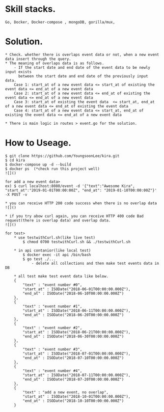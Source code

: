 # Skill stacks.  
    Go, Docker, Docker-compose , mongoDB, gorilla/mux, 

# Solution.  
    * Check. whether there is overlaps event data or not, when a new event data insert through the query.
    * The meaning of overlaps data is as follows.
        - If the start date and end date of the event data to be newly input exists  
          between the start date and end date of the previously input data.  
        Case 1: start_at of a new event data <= start_at of existing the event data <= end_at of a new event data  
        Case 2: start_at of a new event data <= end_at of existing the event data <= end_at of a new event data  
        Case 3: start_at of existing the event data  <= start_at, end_at of a new event data <= end_at of existing the event data  
        Case 4: start_at of a new event data <= start_at, end_at of existing the event data <= end_at of a new event data  

    * There is main logic in routes > event.go for the solution.  

# How to Useage.  
    $ git clone https://github.com/YoungsoonLee/kira.git  
    $ cd kira
    $ docker-compose up -d --build
    $ docker ps  (*check run this project well)
    ![]()  
    
    for add a new event data> 
    ex) $ curl localhost:8080/event -d '{"text":"Awesome Kira", "start_at":"2019-01-01T00:00:00Z", "end_at": "2019-01-10T00:00:00Z"}' -X POST -v  

    * you can receive HTTP 200 code success when there is no overlap data
    ![]()  

    * if you try abow curl again, you can receive HTTP 400 code Bad request(there is overlap data) and overlap data.
    ![]()  

    for test> 
        * use testwithCurl.sh(like live test)
            $ chmod 0700 testwithCurl.sh && ./testwithCurl.sh 

        * in api contanior(like local test)
            $ docker exec -it api /bin/bash
            $ go test ./...  
                - delete all collections and then make test events data in DB 

        * all test make test event data like below.  
        {
            "text" : "event number #0",
            "start_at" : ISODate("2018-06-01T00:00:00.000Z"),
            "end_at" : ISODate("2018-06-10T00:00:00.000Z")
        },
        {
            "text" : "event number #1",
            "start_at" : ISODate("2018-06-11T00:00:00.000Z"),
            "end_at" : ISODate("2018-06-20T00:00:00.000Z")
        },
        {
            "text" : "event number #2",
            "start_at" : ISODate("2018-06-21T00:00:00.000Z"),
            "end_at" : ISODate("2018-06-30T00:00:00.000Z")
        },
        {
            "text" : "event number #3",
            "start_at" : ISODate("2018-07-01T00:00:00.000Z"),
            "end_at" : ISODate("2018-07-10T00:00:00.000Z")
        },
        {
            "text" : "event number #4",
            "start_at" : ISODate("2018-07-11T00:00:00.000Z"),
            "end_at" : ISODate("2018-07-20T00:00:00.000Z")
        },
        {
            "text" : "add a new event, no overlap",
            "start_at" : ISODate("2018-10-01T00:00:00.000Z"),
            "end_at" : ISODate("2018-10-10T00:00:00.000Z")
        }


